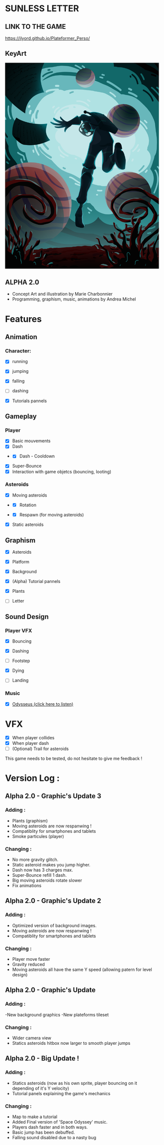 # SUNLESS LETTER #

## LINK TO THE GAME ##
https://ilyord.github.io/Plateformer_Perso/

## KeyArt ##

![Sunless Letter](/assets/KeyArt_SunlessLetter_Borderless.png)

## ALPHA 2.0 ##

- Concept Art and illustration by Marie Charbonnier
- Programming, graphism, music, animations by Andrea Michel

# Features #

## Animation ##

### Character: ###

- [X] running
- [X] jumping
- [X] falling
- [ ] dashing

-[X] Tutorials pannels 

## Gameplay ##

### Player ###

- [x] Basic mouvements
- [X] Dash
- - [X] Dash - Cooldown
- [X] Super-Bounce
- [X] Interaction with game objetcs (bouncing, looting)

### Asteroids ###

- [x] Moving asteroids
- - [x] Rotation
- - [X] Respawn (for moving asteroids)


- [X] Static asteroids

## Graphism ##

- [x] Asteroids
- [x] Platform
- [x] Background
- [x] \(Alpha) Tutorial pannels
- [x] Plants

- [ ] Letter

## Sound Design ##

### Player VFX ###

- [x] Bouncing
- [x] Dashing
- [ ] Footstep
- [X] Dying 
- [ ] Landing


### Music ###

- [x] [Odysseus (click here to listen)](https://soundcloud.com/hitchrap/odysseus)

# VFX #

- [X] When player collides
- [X] When player dash
- [ ] \(Optional) Trail for asteroids

This game needs to be tested, do not hesitate to give me feedback !


# Version Log : #

## Alpha 2.0 - Graphic's Update 3

### Adding :

- Plants (graphism)
- Moving asteroids are now respanwing !
- Compatiblity for smartphones and tablets
- Smoke particules (player)

### Changing :

- No more gravity glitch.
- Static asteroid makes you jump higher.
- Dash now has 3 charges max.
- Super-Bounce refill 1 dash.
- Big moving asteroids rotate slower
- Fix animations

## Alpha 2.0 - Graphic's Update 2

### Adding :

- Optimized version of background images.
- Moving asteroids are now respanwing !
- Compatiblity for smartphones and tablets

### Changing :

- Player move faster
- Gravity reduced
- Moving asteroids all have the same Y speed (allowing patern for level design)

## Alpha 2.0 - Graphic's Update

### Adding :

-New background graphics
-New plateforms tileset

### Changing :

- Wider camera view
- Statics asteroids hitbox now larger to smooth player jumps

## Alpha 2.0 - Big Update !

### Adding : 

- Statics asteroids (now as his own sprite, player bouncing on it depending of it's Y velocity)
- Tutorial panels explaining the game's mechanics

### Changing :

- Map to make a tutorial
- Added Final version of 'Space Odyssey' music.
- Players dash faster and in both ways.
- Basic jump has been debuffed.
- Falling sound disabled due to a nasty bug
